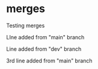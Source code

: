 # merges
Testing merges


LIne added from "main" branch

Line added from "dev" branch

3rd line added from "main" branch


